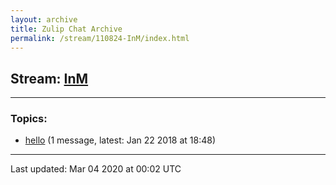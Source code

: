 ```yaml
---
layout: archive
title: Zulip Chat Archive
permalink: /stream/110824-InM/index.html
---
```


## Stream: [InM](https://hl7webmaster.github.io/zulip-hl7-org/stream/110824-InM/index.html)
---

### Topics:

* [hello](topic/hello.html) (1 message, latest: Jan 22 2018 at 18:48)

<hr><p>Last updated: Mar 04 2020 at 00:02 UTC</p>
